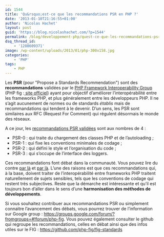 ```yaml
---
id: 1544
title: 'Qu&rsquo;est-ce que les recommandations PSR en PHP ?'
date: '2013-01-10T21:16:55+01:00'
author: 'Nicolas Hachet'
layout: post
guid: 'https://blog.nicolashachet.com/?p=1544'
permalink: /blog/developpement-php/quest-ce-que-les-recommandations-psr/
dsq_thread_id:
    - '1288609371'
image: /wp-content/uploads/2013/01/php-300x158.jpg
categories:
    - 'PHP'
tags:
    - PHP
---
```


Les **PSR** (pour "Propose a Standards Recommendation") sont des **recommandations** validées par le [PHP Framework Interoperability Group](https://www.nicolashachet.com/blog/2013/01/10/technologies/php/quest-ce-que-le-php-framework-interoperability-group-fig/ "PHP Framework Interoperability Group") (PHP fig :[ site officiel](https://github.com/php-fig/fig-standards/blob/master/README.md "PHP fig")) ayant pour objectif d’améliorer l’interopérabilité entre les frameworks PHP, et plus généralement entre les développeurs PHP. Il ne s’agit aucunement de normes ou de standards *établis* mais de recommandations qui tendent à le devenir. D’un sens, les PSR sont similaires aux RFC (Request For Comment) qui régulent désormais le monde des réseaux.

A ce jour, les [recommandations PSR validées](https://github.com/php-fig/fig-standards/tree/master/accepted "PSR validées") sont aux nombres de 4 :

- PSR-0 : qui traite du chargement des classes PHP et de l’autoloading ;
- PSR-1 : qui fixe les conventions minimales de codage ;
- PSR-2 : qui défini le style et l’organisation du code ;
- PSR-3 : qui s’occupe de l’interface des loggers.

Ces recommandations font débat dans la communauté. Vous pouvez lire du contre [par là](https://www.geek-directeur-technique.com/2012/06/19/normes-php-psr-2-aie-rate/) et [par là](https://blog.mageekbox.net/?post/2012/06/19/%C3%80-propos-de-PSR-0%2C-PSR-1-et-PSR-2). L’une des raisons est que ces recommandations qui, à la base, doivent traiter de l’interopérabilité entre frameworks PHP traitent naturellement de sujets sensibles, tels que les conventions de codage qui restent très subjectives. Reste que la démarche est intéressante et qu’il est toujours bon d’aller dans le sens d’une **harmonisation des méthodes de développements**.

Si vous souhaitez contribuer aux recommandations PSR ou simplement connaitre l’avancement des débats, vous pourrez trouver de l’information sur Google group : <https://groups.google.com/forum/?fromgroups=#!forum/php-fig>. Vous pouvez également consulter le github qui regroupe les recommandations, celles en débat ainsi que des infos utiles sur le FIG : <https://github.com/php-fig/fig-standards>
